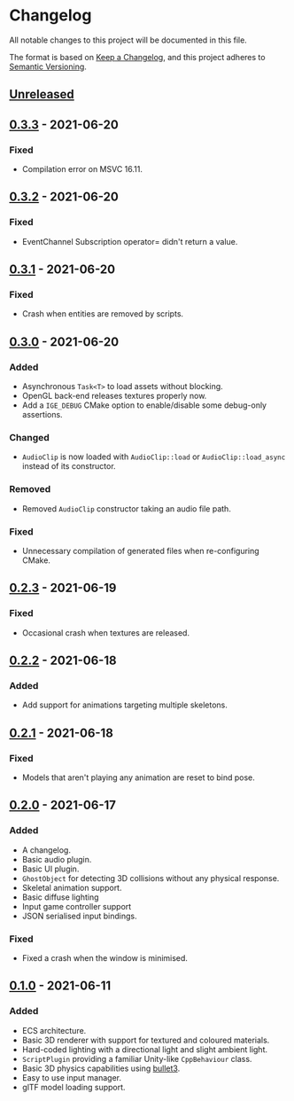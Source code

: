 # Changelog

All notable changes to this project will be documented in this file.

The format is based on [Keep a Changelog](https://keepachangelog.com/en/1.0.0/),
and this project adheres to
[Semantic Versioning](https://semver.org/spec/v2.0.0.html).

## [Unreleased]

## [0.3.3] - 2021-06-20

### Fixed

- Compilation error on MSVC 16.11.

## [0.3.2] - 2021-06-20

### Fixed

- EventChannel Subscription operator= didn't return a value.

## [0.3.1] - 2021-06-20

### Fixed

- Crash when entities are removed by scripts.

## [0.3.0] - 2021-06-20

### Added

- Asynchronous `Task<T>` to load assets without blocking.
- OpenGL back-end releases textures properly now.
- Add a `IGE_DEBUG` CMake option to enable/disable some debug-only assertions.

### Changed

- `AudioClip` is now loaded with `AudioClip::load` or `AudioClip::load_async`
  instead of its constructor.

### Removed

- Removed `AudioClip` constructor taking an audio file path.

### Fixed

- Unnecessary compilation of generated files when re-configuring CMake.

## [0.2.3] - 2021-06-19

### Fixed

- Occasional crash when textures are released.

## [0.2.2] - 2021-06-18

### Added

- Add support for animations targeting multiple skeletons.

## [0.2.1] - 2021-06-18

### Fixed

- Models that aren't playing any animation are reset to bind pose.

## [0.2.0] - 2021-06-17

### Added

- A changelog.
- Basic audio plugin.
- Basic UI plugin.
- `GhostObject` for detecting 3D collisions without any physical response.
- Skeletal animation support.
- Basic diffuse lighting
- Input game controller support
- JSON serialised input bindings.

### Fixed

- Fixed a crash when the window is minimised.

## [0.1.0] - 2021-06-11

### Added

- ECS architecture.
- Basic 3D renderer with support for textured and coloured materials.
- Hard-coded lighting with a directional light and slight ambient light.
- `ScriptPlugin` providing a familiar Unity-like `CppBehaviour` class.
- Basic 3D physics capabilities using
  [bullet3](https://github.com/bulletphysics/bullet3).
- Easy to use input manager.
- glTF model loading support.

[unreleased]: https://github.com/nasso/ige/compare/v0.3.3...HEAD
[0.3.3]: https://github.com/nasso/ige/compare/v0.3.2...v0.3.3
[0.3.2]: https://github.com/nasso/ige/compare/v0.3.1...v0.3.2
[0.3.1]: https://github.com/nasso/ige/compare/v0.3.0...v0.3.1
[0.3.0]: https://github.com/nasso/ige/compare/v0.2.3...v0.3.0
[0.2.3]: https://github.com/nasso/ige/compare/v0.2.2...v0.2.3
[0.2.2]: https://github.com/nasso/ige/compare/v0.2.1...v0.2.2
[0.2.1]: https://github.com/nasso/ige/compare/v0.2.0...v0.2.1
[0.2.0]: https://github.com/nasso/ige/compare/v0.1.0...v0.2.0
[0.1.0]: https://github.com/nasso/ige/releases/tag/v0.1.0
